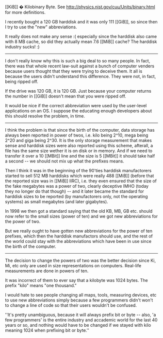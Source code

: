 [[KiB]] � Kilobinary Byte. See http://physics.nist.gov/cuu/Units/binary.html for more definitions.

I recently bought a 120 GB harddisk and it was only 111 [[GiB]], so since then I try to use the "new" abbreviations.

It really does not make any sense :( especially since the harddisk also came with 8 MB cache, so did they actually mean 7.6 [[MiB]] cache? The harddisk industry sucks! :)

----

I don't really know why this is such a big deal to so many people.  In fact, there was that whole recent law-suit against a bunch of computer venders because users thought that they were trying to deceive them.  It all is because the users didn't understand this difference.  They were not, in fact, being ripped off.

If the drive was 120 GB, it is 120 GB.  Just because your computer returns the number in [[GiB]] doesn't mean that you were ripped off.

It would be nice if the correct abbreviation were used by the user-level applications on an OS.  I suppose the educating enough developers about this should resolve the problem, in time.

----

I think the problem is that since the birth of the computer, data storage has always been reported in power of twos, i.e. kilo being 2^10, mega being 2^20 and giga being 2^30. It is the only storage measurement that makes sense and harddisk sizes were also reported using this scheme, afterall, a file has the same size wether it is on disk or in memory. And if we need to transfer it over a 10 [[MBit]] line and the size is 5 [[MBit]] it should take half a second -- we should not mix up what the prefixes means.

Then I think it was in the beginning of the 90'ties harddisk manufactorers started to sell 512 MB harddisks which were really 488 [[MiB]] (before that the reported size was in [[MiB]] IIRC), i.e. they even ensured that the size of the fake megabytes was a power of two, clearly deceptive IMHO (today they no longer do that though) -- and it later became the standard for harddisk sizes to be reported (by manufactorers only, not the operating systems) as small megabytes (and later gigabytes).

In 1998 we then got a standard saying that the old KB, MB, GB etc. should now refer to the small sizes (power of ten) and we got new abbreviations for the power of two. 

But we really ought to have gotten new abbreviations for the power of ten prefixes, which then the harddisk manufactors should use, and the rest of the world could stay with the abbreviations which have been in use since the birth of the computer.

----

The decision to change the powers of two was the better decision since Ki, Mi, etc only are used in size representations on computers.  Real-life measurements are done in powers of ten.

It was incorrect of them to ever say that a kilobyte was 1024 bytes.  The prefix "kilo" means "one thousand."

I would hate to see people changing all maps, tools, measuring devices, etc to use new abbreviations simply because a few programmers didn't won't to change a line of code so that their users wouldn't be confused.

''It's pretty unambiguous, because it will always prefix bit or byte -- also, 'a few programmers' is the entire industry and accademic world for the last 40 years or so, and nothing would have to be changed if we stayed with kilo meaning 1024 when prefixing bit or byte.''